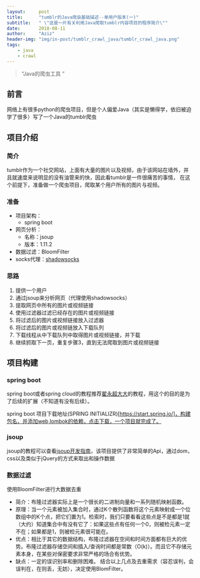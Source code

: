 ```yaml
---
layout:     post
title:      "tumblr的Java爬虫基础描述--单用户版本(一)"
subtitle:   " \"这是一片有关利用Java爬取tumblr内容项目的程序简介\""
date:       2018-08-11
author:     "Aziz"
header-img: "img/in-post/tumblr_crawl_java/tumblr_crawl_java.png"
tags:
    - java
    - crawl
---
```


> “Java的爬虫工具 ”


## 前言

网络上有很多python的爬虫项目，但是个人偏爱Java（其实是懒得学，依旧被迫学了很多）写了一个Java的tumblr爬虫

## 项目介绍

### 简介
tumblr作为一个社交网站，上面有大量的图片以及视频，由于该网站在墙外，并且就速度来说明显的没有油管来的快，因此看tumblr是一件很痛苦的事情，
在这个前提下，准备做一个爬虫项目，爬取某个用户所有的图片与视频。

### 准备

+ 项目架构：
  * spring boot
+ 网页分析：
  * 名称：jsoup
  * 版本：1.11.2
+ 数据过滤：BloomFilter
+ socks代理：[shadowsocks](https://seolin.github.io/2018/08/16/world_out_of_wall/)

### 思路
1. 提供一个用户
2. 通过jsoup来分析网页（代理使用shadowsocks）
3. 提取网页中所有的图片或视频链接
4. 使用过滤器过滤已经存在的图片或视频链接
5. 将过滤后的图片或视频链接放入过滤器
6. 将过滤后的图片或视频链放入下载队列
7. 下载线程从中下载队列中取得图片或视频链接，并下载
8. 继续抓取下一页，重复步骤3，直到无法爬取到图片或视频链接

## 项目构建

### spring boot

spring boot或者spring cloud的教程推荐[翟永超大大](http://blog.didispace.com/)的教程，用这个的目的是为了后续的扩展（不知道有没有后续）。

spring boot 项目下载地址(SPRING INITIALIZR)[https://start.spring.io/]，构建包名，并添加web,lombok的依赖，点击下载，一个项目就完成了。

### jsoup

jsoup的教程可以查看[jsoup开发指南](http://www.open-open.com/jsoup/)，该项目提供了非常简单的Api，通过dom，css以及类似于jQuery的方式来取出和操作数据

### 数据过滤

使用BloomFilter进行大数据去重
+ 简介：布隆过滤器实际上是一个很长的二进制向量和一系列随机映射函数。
+ 原理：当一个元素被加入集合时，通过K个散列函数将这个元素映射成一个位数组中的K个点，把它们置为1。检索时，我们只要看看这些点是不是都是1就（大约）知道集合中有没有它了：如果这些点有任何一个0，则被检元素一定不在；如果都是1，则被检元素很可能在。
+ 优点：相比于其它的数据结构，布隆过滤器在空间和时间方面都有巨大的优势。布隆过滤器存储空间和插入/查询时间都是常数（O(k)）。而且它不存储元素本身，在某些对保密要求非常严格的场合有优势。
+ 缺点：一定的误识别率和删除困难。
结合以上几点及去重需求（容忍误判，会误判在，在则丢，无妨），决定使用BlomFilter。